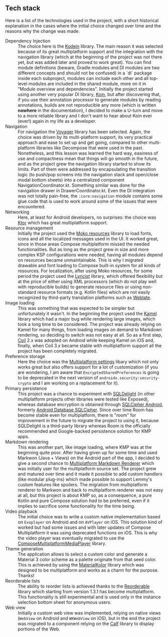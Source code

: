 ## Tech stack

Here is a list of the technologies used in the project, with a short historical explanation in the
cases where the initial choice changed over time and the reasons why the change was made.

<dl>
<dt>Dependency Injection</dt>
<dd>
The choice here is the <a href="https://github.com/kosi-libs/Kodein">Kodein</a> library. The main
reason it was selected because of its great multiplatform support and the integration with the
navigation library (which at the beginning of the project was not there yet, but was added later and
proved to work great). You can find module definitions (beware, Gradle modules and DI modules are
two different concepts and should not be confused) in a `di` package inside each subproject, modules
can include each other and all top-level modules are included in the shared module, more on it in
"Module overview and dependencies".
Initially the project started using another very popular DI library,
<a href="https://github.com/InsertKoinIO/koin">Koin</a>, but after discovering that, if you use their
annotation processor to generate modules by reading annotations, builds are not reproducible any
more (which is written <b>nowhere</b> in the documentation), I decided to make a U-turn and move to a more
reliable library and I don't want to hear about Koin ever (ever!) again in my life as a developer.
</dd>

<dt>Navigation</dt>
<dd>
For navigation the <a href="https://github.com/adrielcafe/voyager">Voyager</a> library has been
selected. Again, the choice was driven by its multi-platform support, its very practical approach
and ease to set up and get going, compared to other multi-platform libraries like Decompose that
were used in the past. Nonetheless, and this lesson was learned the hard way, easiness of use and
compactness mean that things will go smooth in the future, and as the project grew the navigation
library started to show its limits. Part of them were addressed by encapsulating the transition
logic (to push/pop screens into the navigation stack and open/close modal bottom sheets) into a
centralized component NavigationCoordinator.kt.
Something similar was done for the navigation drawer in DrawerCoordinator.kt.
Even the DI integration was not totally pain-free, the <code>:core:navigation</code> module contains
some glue code that is used to work around some of the issues that were encountered.
</dd>

<dt>Networking</dt>
<dd>Here, at least for Android developers, no surprises: the choice was <a href="https://github.com/ktorio/ktor">Ktor</a>
which has great multiplatform support.
</dd>

<dt>Resource management</dt>
<dd>
Initially the project used the <a href="https://github.com/icerockdev/moko-resources">Moko resources</a>
library to load fonts, icons and all the localized messages used in the UI. It worked great, since in those areas
Compose multiplatform missed the needed functionalities. But as long as the project grew in size and
more complex KSP configurations were needed, having all modules depend on resources became unmaintainable.
This is why I migrated drawable and font loading to Compose built-in system for all kinds of resources.
For localization, after using Moko resources, for some period the project used the
<a href="https://github.com/adrielcafe/lyricist">Lyricist</a> library, which offered flexibility but
at the price of either using XML processors (which do not play well with reproducible builds) to
generate resource files or using non-standard resource formats (e.g. Kotlin files) which are not
easily recognized by third-party translation platforms such as
<a href="https://hosted.weblate.org/engage/raccoonforlemmy/">Weblate</a>.
</dd>

<dt>Image loading</dt>
<dd>
This was something that was expected to be simpler but unfortunately it wasn't. In the beginning
the project used the <a href="https://github.com/Kamel-Media/Kamel">Kamel</a> library
which had a major bug while rendering large images, which took a long time to be considered.
The project was already relying on Kamel for many things, from loading images on demand
to Markdown rendering, so deciding to switch was not easy at all. So as a first step,
<a href="https://github.com/coil-kt/coil">Coil</a> 2.x was adopted on Android while keeping Kamel
on iOS and, finally, when Coil 3.x became stable with multiplatform support all the project has
been completely migrated.
</dd>

<dt>Preference storage</dt>
<dd>
Here the choice was the <a href="https://github.com/russhwolf/multiplatform-settings">Multiplatform settings</a>
libary which not only works great but also offers support for a lot of customization (if you are wondering,
I am aware that <code>EncryptedSharedPreferences</code> is going to be deprecated in the next version
of <code>androidx.security:security-crypto</code> and I am working on a replacement for it).
</dd>

<dt>Primary persistence</dt>
<dd>
This project was a chance to experiment with <a href="https://github.com/cashapp/sqldelight">SQLDelight</a>
(in other multiplatform projects other libraries were tested like Exposed), whereas database encryption
is obtained through <a href="https://www.zetetic.net/sqlcipher/sqlcipher-for-android">SQLCipher Android</a>,
formerly <a href="https://github.com/sqlcipher/android-database-sqlcipher">Android Database SQLCipher</a>.
Since over time Room has become stable even for multiplatform, there is "room" for improvement in the
future to migrate the project to using it, because SQLDelight is a third-party library whereas Room is
the officially recommended and Google-backed persistence solution for KMP apps.
</dd>

<dt>Markdown rendering</dt>
<dd>
This was another part, like image loading, where KMP was at the beginning quite poor. After having given
up for some time and used Markwon (Java + Views) on the Android part of the app, I decided to give a
second chance to <a href="https://github.com/mikepenz/multiplatform-markdown-renderer">Multiplatform
Markdown Renderer</a> which was initially user for the multiplatform source set. The project grew
and matured over time and it made it possible to add custom handlers (like modular plug-ins) which
made possible to support Lemmy's custom features like spoilers. The migration from multiplatform
renderer to Markwon and back to multiplatform renderer was not easy at all, but this project is about
KMP so, as a consequence, a pure Kotlin and pure Compose solution <em>had to</em> be preferred, even
if it implies to sacrifice some functionality for the time being.
</dd>

<dt>Video playback</dt>
<dd>
The initial choice was to write a custom native implementation based on <code>Exoplayer</code> on Android
and on <code>AVPlayer</code> on iOS. This solution kind of worked but had some issues and with later
updates of Compose Multiplatform it was using deprecated functions on iOS. This is why the video player
was eventually migrated to use the
<a href="https://github.com/Chaintech-Network/ComposeMultiplatformMediaPlayer">ComposeMultiplatformMediaPlayer</a>
library.
</dd>

<dt>Theme generation</dt>
<dd>
The application allows to select a custom color and generate a Material 3 color scheme as a
palette originate from that seed color. This is achieved by using the
<a href="https://github.com/jordond/MaterialKolor">MaterialKolor</a> library which was designed to
be multiplatform and works as a charm for the purpose. Thanks!
</dd>

<dt>Reorderable lists</dt>
<dd>
The ability to reorder lists is achieved thanks to the <a href="https://github.com/Calvin-LL/Reorderable">Reorderable</a>
library which starting from version 1.3.1 has become multiplatform. This functionality is still
experimental and is used only in the instance selection bottom sheet for anonymous users.
</dd>

<dt>Web view</dt>
<dd>
Initially a custom web view was implemented, relying on native views (<code>WebView</code> on Android
and <code>WKWebView</code> on iOS), but in the end the project was migrated to a component relying on
the <a href="https://github.com/MohamedRejeb/Calf">Calf</a> library to display portions of the Web.
</dd>
</dl>
